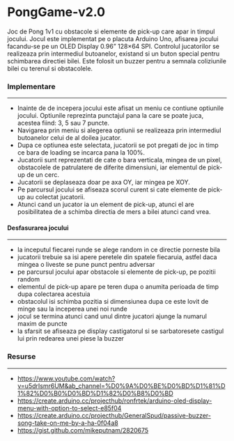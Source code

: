 # PongGame-v2.0 

Joc de Pong 1v1 cu obstacole si elemente de pick-up care apar in timpul jocului. 
Jocul este implementat pe o placuta Arduino Uno, afisarea jocului facandu-se pe un OLED Display 0.96” 128×64 SPI. 
Controlul jucatorilor se realizeaza prin intermediul butoanelor, existand si un buton special pentru schimbarea directiei bilei. 
Este folosit un buzzer pentru a semnala coliziunile bilei cu terenul si obstacolele.  
  
 ### Implementare 
 ------------------ 
 - Inainte de de incepera jocului este afisat un meniu ce contiune optiunile jocului. Optiunile reprezinta punctajul pana la care se poate juca, acestea fiind: 3, 5 sau 7 puncte. 
 - Navigarea prin meniu si alegerea optiunii se realizeaza prin intermediul butoanelor celui de al doilea jucator.  
 - Dupa ce optiunea este selectata, jucatorii se pot pregati de joc in timp ce bara de loading se incarca pana la 100%.
 - Jucatorii sunt reprezentati de cate o bara verticala, mingea de un pixel, obstacolele de patrulatere de diferite dimensiuni, iar elementul de pick-up de un cerc.
 - Jucatorii se deplaseaza doar pe axa OY, iar mingea pe XOY.
 - Pe parcursul jocului se afiseaza scorul curent si cate elemente de pick-up au colectat jucatorii.
 - Atunci cand un jucator ia un element de pick-up, atunci el are posibilitatea de a schimba directia de mers a bilei atunci cand vrea.  
 
 #### Desfasurarea jocului
 ------------------------ 
 - la inceputul fiecarei runde se alege random in ce directie porneste bila 
 - jucatorii trebuie sa isi apere peretele din spatele fiecaruia, astfel daca mingea o liveste se pune punct pentru adversar 
 - pe parcursul jocului apar obstacole si elemente de pick-up, pe pozitii random 
 - elementul de pick-up apare pe teren dupa o anumita perioada de timp dupa colectarea acestuia
 - obstacolul isi schimba pozitia si dimensiunea dupa ce este lovit de minge sau la inceperea unei noi runde
 - jocul se termina atunci cand unul dintre jucatori ajunge la numarul maxim de puncte
 - la sfarsit se afiseaza pe display castigatorul si se sarbatoresete castigul lui prin redearea unei piese la buzzer
 
 
 ### Resurse
 -----------
 - https://www.youtube.com/watch?v=u5drIsmr6UM&ab_channel=%D0%9A%D0%BE%D0%BD%D1%81%D1%82%D0%B0%D0%BD%D1%82%D0%B8%D0%BD
 - https://create.arduino.cc/projecthub/ronfrtek/arduino-oled-display-menu-with-option-to-select-e85f04
 - https://create.arduino.cc/projecthub/GeneralSpud/passive-buzzer-song-take-on-me-by-a-ha-0f04a8
 - https://gist.github.com/mikeputnam/2820675
